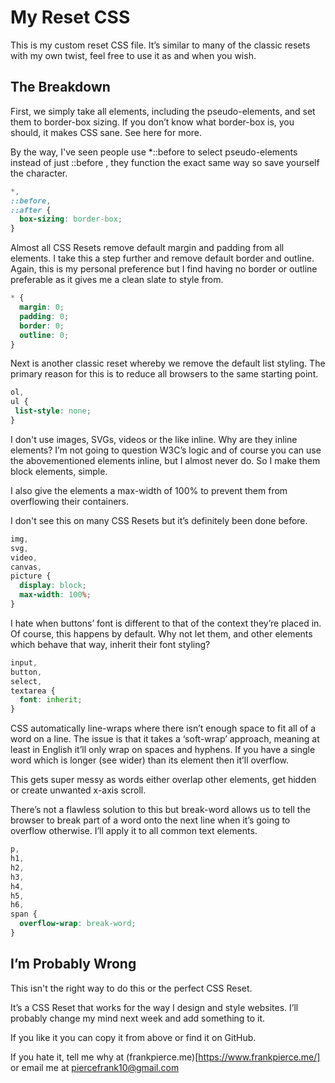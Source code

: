 # My Reset CSS

This is my custom reset CSS file. It’s similar to many of the classic resets with my own twist, feel free to use it as and when you wish. 

## The Breakdown

First, we simply take all elements, including the pseudo-elements, and set them to border-box sizing. If you don’t know what border-box is, you should, it makes CSS sane. See here for more.

By the way, I've seen people use *::before to select pseudo-elements instead of just ::before , they function the exact same way so save yourself the character.

```css
*,
::before,
::after {
  box-sizing: border-box;
}
```

Almost all CSS Resets remove default margin and padding from all elements. I take this a step further and remove default border and outline. Again, this is my personal preference but I find having no border or outline preferable as it gives me a clean slate to style from.

```css
* {
  margin: 0;
  padding: 0;
  border: 0;
  outline: 0;
}
```

Next is another classic reset whereby we remove the default list styling. The primary reason for this is to reduce all browsers to the same starting point.

```css
ol,
ul {
 list-style: none;
}
```

I don't use images, SVGs, videos or the like inline. Why are they inline elements? I’m not going to question W3C’s logic and of course you can use the abovementioned elements inline, but I almost never do. So I make them block elements, simple.

I also give the elements a max-width of 100% to prevent them from overflowing their containers.

I don't see this on many CSS Resets but it’s definitely been done before.

```css
img,
svg,
video,
canvas,
picture {
  display: block;
  max-width: 100%;
}
```

I hate when buttons’ font is different to that of the context they’re placed in. Of course, this happens by default. Why not let them, and other elements which behave that way, inherit their font styling?

```css
input,
button,
select,
textarea {
  font: inherit;
}
```

CSS automatically line-wraps where there isn’t enough space to fit all of a word on a line. The issue is that it takes a ‘soft-wrap’ approach, meaning at least in English it’ll only wrap on spaces and hyphens. If you have a single word which is longer (see wider) than its element then it’ll overflow.

This gets super messy as words either overlap other elements, get hidden or create unwanted x-axis scroll.

There’s not a flawless solution to this but break-word allows us to tell the browser to break part of a word onto the next line when it’s going to overflow otherwise. I’ll apply it to all common text elements.

```css
p,
h1,
h2,
h3,
h4,
h5,
h6,
span {
  overflow-wrap: break-word;
}
```

## I’m Probably Wrong
This isn't the right way to do this or the perfect CSS Reset.

It’s a CSS Reset that works for the way I design and style websites. I’ll probably change my mind next week and add something to it.

If you like it you can copy it from above or find it on GitHub.

If you hate it, tell me why at (frankpierce.me)[https://www.frankpierce.me/] or email me at piercefrank10@gmail.com
